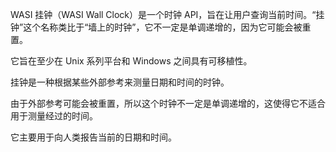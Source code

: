 WASI 挂钟（WASI Wall Clock）是一个时钟 API，旨在让用户查询当前时间。“挂钟”这个名称类比于“墙上的时钟”，它不一定是单调递增的，因为它可能会被重置。

它旨在至少在 Unix 系列平台和 Windows 之间具有可移植性。

挂钟是一种根据某些外部参考来测量日期和时间的时钟。

由于外部参考可能会被重置，所以这个时钟不一定是单调递增的，这使得它不适合用于测量经过的时间。

它主要用于向人类报告当前的日期和时间。
